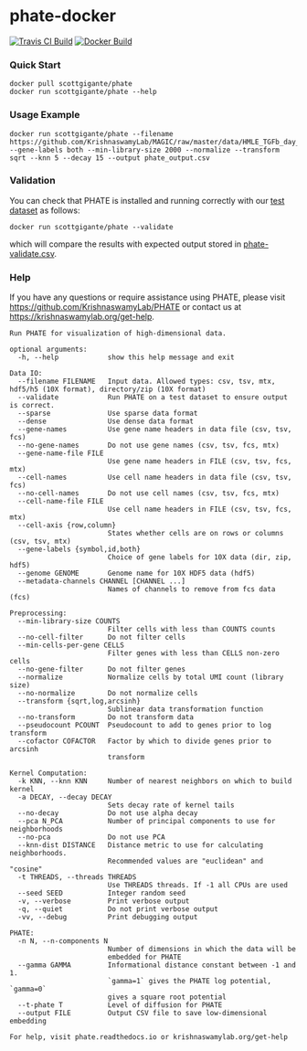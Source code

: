 # phate-docker

[![Travis CI Build](https://api.travis-ci.com/KrishnaswamyLab/phate-docker.svg?branch=master)](https://travis-ci.com/KrishnaswamyLab/phate-docker)
[![Docker Build](https://img.shields.io/docker/pulls/scottgigante/phate.svg?style=flat)](https://cloud.docker.com/repository/docker/scottgigante/phate)

### Quick Start

```
docker pull scottgigante/phate
docker run scottgigante/phate --help
```

### Usage Example

```
docker run scottgigante/phate --filename https://github.com/KrishnaswamyLab/MAGIC/raw/master/data/HMLE_TGFb_day_8_10.csv.gz --gene-labels both --min-library-size 2000 --normalize --transform sqrt --knn 5 --decay 15 --output phate_output.csv
```

### Validation

You can check that PHATE is installed and running correctly with our [test dataset](https://raw.githubusercontent.com/KrishnaswamyLab/phate-docker/master/phate-validate.csv) as follows:

```
docker run scottgigante/phate --validate
```

which will compare the results with expected output stored in [phate-validate.csv](https://github.com/KrishnaswamyLab/phate-docker/blob/master/phate-validate.csv).

### Help

If you have any questions or require assistance using PHATE, please visit <https://github.com/KrishnaswamyLab/PHATE> or contact us at <https://krishnaswamylab.org/get-help>.

```
Run PHATE for visualization of high-dimensional data.

optional arguments:
  -h, --help            show this help message and exit

Data IO:
  --filename FILENAME   Input data. Allowed types: csv, tsv, mtx, hdf5/h5 (10X format), directory/zip (10X format)
  --validate            Run PHATE on a test dataset to ensure output is correct.
  --sparse              Use sparse data format
  --dense               Use dense data format
  --gene-names          Use gene name headers in data file (csv, tsv, fcs)
  --no-gene-names       Do not use gene names (csv, tsv, fcs, mtx)
  --gene-name-file FILE
                        Use gene name headers in FILE (csv, tsv, fcs, mtx)
  --cell-names          Use cell name headers in data file (csv, tsv, fcs)
  --no-cell-names       Do not use cell names (csv, tsv, fcs, mtx)
  --cell-name-file FILE
                        Use cell name headers in FILE (csv, tsv, fcs, mtx)
  --cell-axis {row,column}
                        States whether cells are on rows or columns (csv, tsv, mtx)
  --gene-labels {symbol,id,both}
                        Choice of gene labels for 10X data (dir, zip, hdf5)
  --genome GENOME       Genome name for 10X HDF5 data (hdf5)
  --metadata-channels CHANNEL [CHANNEL ...]
                        Names of channels to remove from fcs data (fcs)

Preprocessing:
  --min-library-size COUNTS
                        Filter cells with less than COUNTS counts
  --no-cell-filter      Do not filter cells
  --min-cells-per-gene CELLS
                        Filter genes with less than CELLS non-zero cells
  --no-gene-filter      Do not filter genes
  --normalize           Normalize cells by total UMI count (library size)
  --no-normalize        Do not normalize cells
  --transform {sqrt,log,arcsinh}
                        Sublinear data transformation function
  --no-transform        Do not transform data
  --pseudocount PCOUNT  Pseudocount to add to genes prior to log transform
  --cofactor COFACTOR   Factor by which to divide genes prior to arcsinh
                        transform

Kernel Computation:
  -k KNN, --knn KNN     Number of nearest neighbors on which to build kernel
  -a DECAY, --decay DECAY
                        Sets decay rate of kernel tails
  --no-decay            Do not use alpha decay
  --pca N_PCA           Number of principal components to use for neighborhoods
  --no-pca              Do not use PCA
  --knn-dist DISTANCE   Distance metric to use for calculating neighborhoods.
                        Recommended values are "euclidean" and "cosine"
  -t THREADS, --threads THREADS
                        Use THREADS threads. If -1 all CPUs are used
  --seed SEED           Integer random seed
  -v, --verbose         Print verbose output
  -q, --quiet           Do not print verbose output
  -vv, --debug          Print debugging output

PHATE:
  -n N, --n-components N
                        Number of dimensions in which the data will be
                        embedded for PHATE
  --gamma GAMMA         Informational distance constant between -1 and 1.
                        `gamma=1` gives the PHATE log potential, `gamma=0`
                        gives a square root potential
  --t-phate T           Level of diffusion for PHATE
  --output FILE         Output CSV file to save low-dimensional embedding

For help, visit phate.readthedocs.io or krishnaswamylab.org/get-help
```

